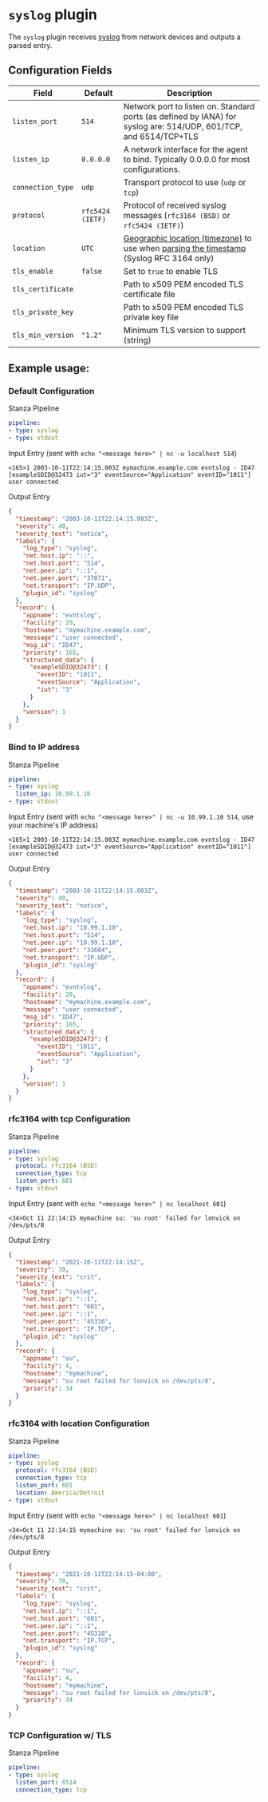 
# `syslog` plugin

The `syslog` plugin receives [syslog](https://en.wikipedia.org/wiki/Syslog) from network devices and outputs a parsed entry.

## Configuration Fields

| Field              | Default          | Description |                                                                                                                                                                                                  
| ---                | ---              | ---         |                                                                                                                                                                                                     
| `listen_port`      | `514`            | Network port to listen on. Standard ports (as defined by IANA) for syslog are: 514/UDP, 601/TCP, and 6514/TCP+TLS|                                                     
| `listen_ip`        | `0.0.0.0`        | A network interface for the agent to bind. Typically 0.0.0.0 for most configurations.  |
| `connection_type`  | `udp`            | Transport protocol to use (`udp` or `tcp`)                                             |
| `protocol`         | `rfc5424 (IETF)` | Protocol of received syslog messages (`rfc3164 (BSD)` or `rfc5424 (IETF)`)             |
| `location`         | `UTC`            | [Geographic location (timezone)](https://en.wikipedia.org/wiki/List_of_tz_database_time_zones) to use when [parsing the timestamp](https://github.com/observIQ/stanza/blob/main/docs/types/timestamp.md) (Syslog RFC 3164 only) |
| `tls_enable`       | `false`          | Set to `true` to enable TLS |
| `tls_certificate`  |                  | Path to x509 PEM encoded TLS certificate file |
| `tls_private_key`  |                  | Path to x509 PEM encoded TLS private key file |
| `tls_min_version`  | `"1.2"`          | Minimum TLS version to support (string)       |

## Example usage:
 
### Default Configuration

Stanza Pipeline

```yaml
pipeline:
- type: syslog
- type: stdout

```

Input Entry (sent with `echo "<message here>" | nc -u localhost 514`)

```
<165>1 2003-10-11T22:14:15.003Z mymachine.example.com evntslog - ID47 [exampleSDID@32473 iut="3" eventSource="Application" eventID="1011"] user connected
```

Output Entry

```json
{
  "timestamp": "2003-10-11T22:14:15.003Z",
  "severity": 40,
  "severity_text": "notice",
  "labels": {
    "log_type": "syslog",
    "net.host.ip": "::",
    "net.host.port": "514",
    "net.peer.ip": "::1",
    "net.peer.port": "37871",
    "net.transport": "IP.UDP",
    "plugin_id": "syslog"
  },
  "record": {
    "appname": "evntslog",
    "facility": 20,
    "hostname": "mymachine.example.com",
    "message": "user connected",
    "msg_id": "ID47",
    "priority": 165,
    "structured_data": {
      "exampleSDID@32473": {
        "eventID": "1011",
        "eventSource": "Application",
        "iut": "3"
      }
    },
    "version": 1
  }
}
```

### Bind to IP address

Stanza Pipeline

```yaml
pipeline:
- type: syslog
  listen_ip: 10.99.1.10
- type: stdout

```

Input Entry (sent with `echo "<message here>" | nc -u 10.99.1.10 514`, use your machine's IP address)

```
<165>1 2003-10-11T22:14:15.003Z mymachine.example.com evntslog - ID47 [exampleSDID@32473 iut="3" eventSource="Application" eventID="1011"] user connected
```

Output Entry

```json
{
  "timestamp": "2003-10-11T22:14:15.003Z",
  "severity": 40,
  "severity_text": "notice",
  "labels": {
    "log_type": "syslog",
    "net.host.ip": "10.99.1.10",
    "net.host.port": "514",
    "net.peer.ip": "10.99.1.10",
    "net.peer.port": "33604",
    "net.transport": "IP.UDP",
    "plugin_id": "syslog"
  },
  "record": {
    "appname": "evntslog",
    "facility": 20,
    "hostname": "mymachine.example.com",
    "message": "user connected",
    "msg_id": "ID47",
    "priority": 165,
    "structured_data": {
      "exampleSDID@32473": {
        "eventID": "1011",
        "eventSource": "Application",
        "iut": "3"
      }
    },
    "version": 1
  }
}
```

### rfc3164 with tcp Configuration

Stanza Pipeline

```yaml
pipeline:
- type: syslog
  protocol: rfc3164 (BSD)
  connection_type: tcp
  listen_port: 601
- type: stdout

```

Input Entry (sent with `echo "<message here>" | nc localhost 601`)

```
<34>Oct 11 22:14:15 mymachine su: 'su root' failed for lonvick on /dev/pts/8
```

Output Entry

```json
{
  "timestamp": "2021-10-11T22:14:15Z",
  "severity": 70,
  "severity_text": "crit",
  "labels": {
    "log_type": "syslog",
    "net.host.ip": "::1",
    "net.host.port": "601",
    "net.peer.ip": "::1",
    "net.peer.port": "45316",
    "net.transport": "IP.TCP",
    "plugin_id": "syslog"
  },
  "record": {
    "appname": "su",
    "facility": 4,
    "hostname": "mymachine",
    "message": "su root failed for lonvick on /dev/pts/8",
    "priority": 34
  }
}
```

### rfc3164 with location Configuration

Stanza Pipeline

```yaml
pipeline:
- type: syslog
  protocol: rfc3164 (BSD)
  connection_type: tcp
  listen_port: 601
  location: America/Detroit
- type: stdout

```

Input Entry (sent with `echo "<message here>" | nc localhost 601`)

```
<34>Oct 11 22:14:15 mymachine su: 'su root' failed for lonvick on /dev/pts/8
```

Output Entry

```json
{
  "timestamp": "2021-10-11T22:14:15-04:00",
  "severity": 70,
  "severity_text": "crit",
  "labels": {
    "log_type": "syslog",
    "net.host.ip": "::1",
    "net.host.port": "601",
    "net.peer.ip": "::1",
    "net.peer.port": "45318",
    "net.transport": "IP.TCP",
    "plugin_id": "syslog"
  },
  "record": {
    "appname": "su",
    "facility": 4,
    "hostname": "mymachine",
    "message": "su root failed for lonvick on /dev/pts/8",
    "priority": 34
  }
}
```

### TCP Configuration w/ TLS

Stanza Pipeline

```yaml
pipeline:
- type: syslog
  listen_port: 6514
  connection_type: tcp